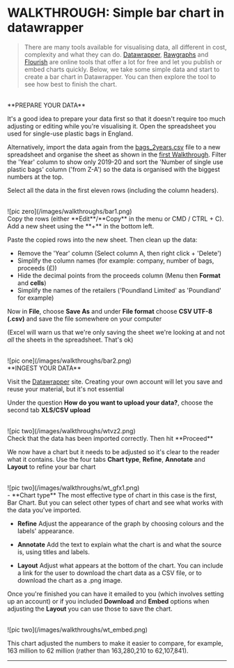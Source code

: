 # WALKTHROUGH: Simple bar chart in datawrapper

> There are many tools available for visualising data, all different in cost, complexity and what they can do. [Datawrapper](https://www.datawrapper.de/), [Rawgraphs](https://app.rawgraphs.io/) and [Flourish](https://flourish.studio/) are online tools that offer a lot for free and let you publish or embed charts quickly. Below, we take some simple data and start to create a bar chart in Datawrapper. You can then explore the tool to see how best to finish the chart.

<br />
**PREPARE YOUR DATA**

It's a good idea to prepare your data first so that it doesn't require too much adjusting or editing while you're visualising it. Open the spreadsheet you used for single-use plastic bags in England.

Alternatively, import the data again from the [bags_2years.csv](csvs/bags_2years.csv)
file to a new spreadsheet and organise the sheet as shown in the [first Walkthrough](https://aodhanlutetiae.github.io/dj/excel). Filter the 'Year' column to show only 2019-20 and sort the 'Number of single use plastic bags' column ('from Z-A') so the data is organised with the biggest numbers at the top.

Select all the data in the first eleven rows (including the column headers).

<br />
![pic zero](/images/walkthroughs/bar1.png)

<br />
Copy the rows (either **Edit**/**Copy** in the menu or CMD / CTRL + C). Add a new sheet using the **+** in the bottom left.

Paste the copied rows into the new sheet. Then clean up the data:
- Remove the 'Year' column (Select column A, then right click + 'Delete')
- Simplify the column names (for example: company, number of bags, proceeds (£))
- Hide the decimal points from the proceeds column (Menu then **Format** and **cells**)
- Simplify the names of the retailers ('Poundland Limited' as 'Poundland' for example)

Now in **File**, choose **Save As** and under **File format** choose **CSV UTF-8 (.csv)** and save the file somewhere on your computer

(Excel will warn us that we're only saving the sheet we're looking at and not *all* the sheets in the spreadsheet. That's ok)

<br />
![pic one](/images/walkthroughs/bar2.png)

<br />
**INGEST YOUR DATA**

Visit the [Datawrapper](https://app.datawrapper.de/chart/spj9p/upload) site. Creating your own account will let you save and reuse your material, but it's not essential

Under the question **How do you want to upload your data?**, choose the second tab **XLS/CSV upload**

<br />
![pic two](/images/walkthroughs/wtvz2.png)

<br />
Check that the data has been imported correctly. Then hit **Proceed**

We now have a chart but it needs to be adjusted so it's clear to the reader what it contains. Use the four tabs **Chart type**, **Refine**, **Annotate** and **Layout** to refine your bar chart

<br />
![pic two](/images/walkthroughs/wt_gfx1.png)

<br />
- **Chart type**
The most effective type of chart in this case is the first, Bar Chart. But you can select other types of chart and see what works with the data you've imported.

- **Refine**
Adjust the appearance of the graph by choosing colours and the labels' appearance.

- **Annotate**
Add the text to explain what the chart is and what the source is, using titles and labels.

- **Layout**
Adjust what appears at the bottom of the chart. You can include a link for the user to download the chart data as a CSV file, or to download the chart as a .png image.

Once you're finished you can have it emailed to you (which involves setting up an account) or if you included **Download** and **Embed** options when adjusting the **Layout** you can use those to save the chart.

<br />
![pic two](/images/walkthroughs/wt_embed.png)

This chart adjusted the numbers to make it easier to compare, for example, 163 million to 62 million (rather than 163,280,210 to 62,107,841).

---

